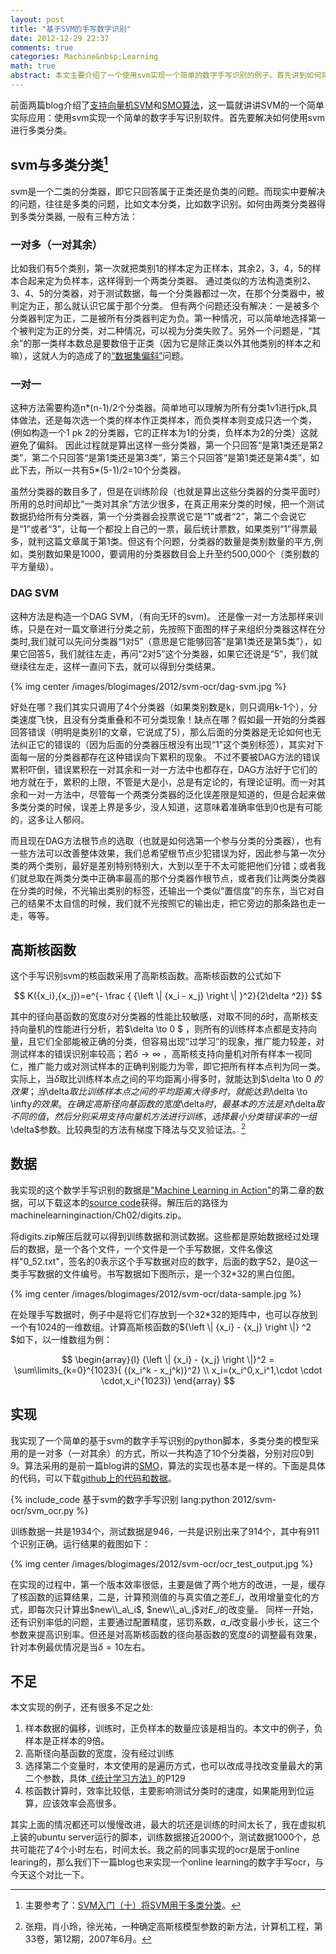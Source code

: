 ```yaml
---
layout: post
title: "基于SVM的手写数字识别"
date: 2012-12-29 22:37
comments: true
categories: Machine&nbsp;Learning 
math: true
abstract: 本文主要介绍了一个使用svm实现一个简单的数字手写识别的例子。首先讲到如何将svm应用到多类分类，又简单介绍了高斯核函数，之后又简单介绍了本例所使用的数据来源和格式，最后贴出来实现的代码。
---
```



前面两篇blog介绍了[支持向量机SVM](/2012/12/26/svm/)和[SMO算法](/2012/12/28/svm-smo/)，这一篇就讲讲SVM的一个简单实际应用：使用svm实现一个简单的数字手写识别软件。首先要解决如何使用svm进行多类分类。


## svm与多类分类[^1]


svm是一个二类的分类器，即它只回答属于正类还是负类的问题。而现实中要解决的问题，往往是多类的问题，比如文本分类，比如数字识别。如何由两类分类器得到多类分类器, 一般有三种方法：

### 一对多（一对其余）

比如我们有5个类别，第一次就把类别1的样本定为正样本，其余2，3，4，5的样本合起来定为负样本，这样得到一个两类分类器。
通过类似的方法构造类别2、3、4、5的分类器，对于测试数据，每一个分类器都过一次，在那个分类器中，被判定为正，那么就认识它属于那个分类。
但有两个问题还没有解决：一是被多个分类器判定为正，二是被所有分类器判定为负。第一种情况，可以简单地选择第一个被判定为正的分类，对二种情况，可以视为分类失败了。另外一个问题是，“其余”的那一类样本数总是要数倍于正类（因为它是除正类以外其他类别的样本之和嘛），这就人为的造成了的[“数据集偏斜”](http://www.blogjava.net/zhenandaci/archive/2009/03/17/260315.html)问题。

<!-- more -->

### 一对一

这种方法需要构造n\*(n-1)/2个分类器。简单地可以理解为所有分类1v1进行pk,具体做法，还是每次选一个类的样本作正类样本，而负类样本则变成只选一个类，(例如构造一个1 pk 2的分类器，它的正样本为1的分类，负样本为2的分类）这就避免了偏斜。
因此过程就是算出这样一些分类器，第一个只回答“是第1类还是第2类”，第二个只回答“是第1类还是第3类”，第三个只回答“是第1类还是第4类”，如此下去，所以一共有5\*(5-1)/2=10个分类器。

虽然分类器的数目多了，但是在训练阶段（也就是算出这些分类器的分类平面时）所用的总时间却比“一类对其余”方法少很多，在真正用来分类的时候，把一个测试数据扔给所有分类器，第一个分类器会投票说它是“1”或者“2”，第二个会说它是“1”或者“3”，让每一个都投上自己的一票，最后统计票数，如果类别“1”得票最多，就判这篇文章属于第1类。但这有个问题，分类器的数量是类别数量的平方,例如，类别数如果是1000，要调用的分类器数目会上升至约500,000个（类别数的平方量级）。

### DAG SVM

这种方法是构造一个DAG SVM，（有向无环的svm)。
还是像一对一方法那样来训练，只是在对一篇文章进行分类之前，先按照下面图的样子来组织分类器这样在分类时,我们就可以先问分类器“1对5”（意思是它能够回答“是第1类还是第5类”），如果它回答5，我们就往左走，再问“2对5”这个分类器，如果它还说是“5”，我们就继续往左走，这样一直问下去，就可以得到分类结果。

{% img center /images/blogimages/2012/svm-ocr/dag-svm.jpg %}

好处在哪？我们其实只调用了4个分类器（如果类别数是k，则只调用k-1个），分类速度飞快，且没有分类重叠和不可分类现象！缺点在哪？假如最一开始的分类器回答错误（明明是类别1的文章，它说成了5），那么后面的分类器是无论如何也无法纠正它的错误的（因为后面的分类器压根没有出现“1”这个类别标签），其实对下面每一层的分类器都存在这种错误向下累积的现象。
不过不要被DAG方法的错误累积吓倒，错误累积在一对其余和一对一方法中也都存在，DAG方法好于它们的地方就在于，累积的上限，不管是大是小，总是有定论的，有理论证明。而一对其余和一对一方法中，尽管每一个两类分类器的泛化误差限是知道的，但是合起来做多类分类的时候，误差上界是多少，没人知道，这意味着准确率低到0也是有可能的，这多让人郁闷。

而且现在DAG方法根节点的选取（也就是如何选第一个参与分类的分类器），也有一些方法可以改善整体效果，我们总希望根节点少犯错误为好，因此参与第一次分类的两个类别，最好是差别特别特别大，大到以至于不太可能把他们分错；或者我们就总取在两类分类中正确率最高的那个分类器作根节点，或者我们让两类分类器在分类的时候，不光输出类别的标签，还输出一个类似“置信度”的东东，当它对自己的结果不太自信的时候，我们就不光按照它的输出走，把它旁边的那条路也走一走，等等。 

## 高斯核函数

这个手写识别svm的核函数采用了高斯核函数。高斯核函数的公式如下

$$
K({x_i},{x_j})=e^{- \frac { {\left \| {x_i - x_j} \right \| }^2}{2\delta ^2}}
$$

其中的径向基函数的宽度$\delta$对分类器的性能比较敏感，对取不同的$\delta$时，高斯核支持向量机的性能进行分析，若$\delta \to 0 $ ，则所有的训练样本点都是支持向量，且它们全部能被正确的分类，但容易出现“过学习”的现象，推广能力较差，对测试样本的错误识别率较高；若$\delta \to \infty$ ，高斯核支持向量机对所有样本一视同仁，推广能力或对测试样本的正确判别能力为零，即它把所有样本点判为同一类。
实际上，当$\delta$取比训练样本点之间的平均距离小得多时，就能达到$\delta \to 0 $的效果；当$\delta$取比训练样本点之间的平均距离大得多时，就能达到$\delta \to \infty$的效果。
在确定高斯径向基函数的宽度$\delta$时，最基本的方法是对$\delta$取不同的值，然后分别采用支持向量机方法进行训练，选择最小分类错误率的一组$\delta$参数。比较典型的方法有梯度下降法与交叉验证法。[^2]


## 数据

我实现的这个数学手写识别的数据是["Machine Learning in Action"](http://www.manning.com/pharrington/)的第二章的数据，可以下载这本的[source code](http://www.manning.com/pharrington/MLiA_SourceCode.zip)获得。解压后的路径为machinelearninginaction/Ch02/digits.zip。

将digits.zip解压后就可以得到训练数据和测试数据。这些都是原始数据经过处理后的数据，是一个各个文件，一个文件是一个手写数据，文件名像这样"0\_52.txt"，签名的0表示这个手写数据对应的数字，后面的数字52，是0这一类手写数据的文件编号。书写数据如下图所示，是一个32\*32的黑白位图。

{% img center /images/blogimages/2012/svm-ocr/data-sample.jpg %}

在处理手写数据时，例子中是将它们存放到一个32\*32的矩阵中，也可以存放到一个有1024的一维数组。计算高斯核函数的${\left \\| {x\_i} - {x\_j} \right \\|} ^2 $如下，以一维数组为例：

$$
\begin{array}{l}
{\left \| {x_i} - {x_j} \right \|}^2 = \sum\limits_{k=0}^{1023}{ {(x_i^k - x_j^k)}^2} \\
x_i=(x_i^0,x_i^1,\cdot \cdot \cdot,x_i^{1023})
\end{array}
$$

## 实现

我实现了一个简单的基于svm的数字手写识别的python脚本，多类分类的模型采用的是一对多（一对其余）的方式，所以一共构造了10个分类器，分别对应0到9。算法采用的是前一篇blog讲的[SMO](/blog/2012/12/28/svm-smo/)，算法的实现也基本是一样的。下面是具体的代码，可以下载[github上的代码和数据](https://github.com/liuhongjiang/blog_projects/tree/master/svm_ocr)。

{% include_code 基于svm的数字手写识别 lang:python 2012/svm-ocr/svm_ocr.py %}

训练数据一共是1934个，测试数据是946，一共是识别出来了914个，其中有911个识别正确。运行结果的截图如下：

{% img center /images/blogimages/2012/svm-ocr/ocr_test_output.jpg %}

在实现的过程中，第一个版本效率很低，主要是做了两个地方的改进，一是，缓存了核函数的运算结果，二是，计算预测值的与真实值之差$E\_i$，改用增量变化的方式，即每次只计算出$new\\_a\_i$, $new\\_a\_j$对$E\_i$的改变量。
同样一开始，还有识别率低的问题，主要通过配置精度，惩罚系数，$a\_i$改变最小步长，这三个参数来提高识别率。但还是对高斯核函数的径向基函数的宽度$\delta$的调整最有效果，针对本例最优情况是当$\delta=10$左右。

## 不足

本文实现的例子，还有很多不足之处:

1. 样本数据的偏移，训练时，正负样本的数量应该是相当的。本文中的例子，负样本是正样本的9倍。
2. 高斯径向基函数的宽度，没有经过训练
3. 选择第二个变量时，本文使用的是遍历方式，也可以改成寻找改变量最大的第二个参数，具体[《统计学习方法》](http://book.douban.com/subject/10590856/)的P129
4. 核函数计算时，效率比较低，主要影响测试分类时的速度，如果能用到位运算，应该效率会高很多。

其实上面的情况都还可以慢慢改进，最大的坑还是训练的时间太长了，我在虚拟机上装的ubuntu server运行的脚本，训练数据接近2000个，测试数据1000个，总共可能花了4个小时左右，时间太长。我之前的同事实现的ocr是居于online learing的，那么我们下一篇blog也来实现一个online learning的数字手写ocr，与今天这个对比一下。

[^1]: 主要参考了：[SVM入门（十）将SVM用于多类分类](http://www.blogjava.net/zhenandaci/archive/2009/03/26/262113.html)。
[^2]: 张翔，肖小玲，徐光祐，一种确定高斯核模型参数的新方法，计算机工程，第33卷，第12期，2007年6月。
